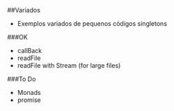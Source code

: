 ##Variados
* Exemplos variados de pequenos códigos singletons

###OK
* callBack
* readFile
* readFile with Stream (for large files)

###To Do
* Monads
* promise
